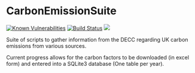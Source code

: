 # CarbonEmissionSuite

[![Known Vulnerabilities](https://snyk.io/test/github/adamrees89/CarbonEmissionSuite/badge.svg?targetFile=requirements.txt)](https://snyk.io/test/github/adamrees89/CarbonEmissionSuite?targetFile=requirements.txt)
[![Build Status](https://travis-ci.org/adamrees89/CarbonEmissionSuite.svg?branch=master)](https://travis-ci.org/adamrees89/CarbonEmissionSuite)
[![](https://img.shields.io/github/license/adamrees89/CarbonEmissionSuite.svg)](https://choosealicense.com/licenses/mit/)

Suite of scripts to gather information from the DECC regarding UK carbon emissions from various sources.

Current progress allows for the carbon factors to be downloaded (in excel form) and entered into a SQLite3 database (One table per year).
